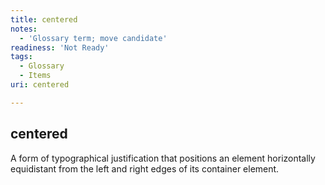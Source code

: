 ```yaml
---
title: centered
notes:
  - 'Glossary term; move candidate'
readiness: 'Not Ready'
tags:
  - Glossary
  - Items
uri: centered

---
```

## <span>centered</span>

A form of typographical justification that positions an element horizontally equidistant from the left and right edges of its container element.

